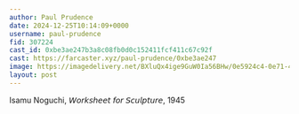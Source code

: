 ```yaml
---
author: Paul Prudence
date: 2024-12-25T10:14:09+0000
username: paul-prudence
fid: 307224
cast_id: 0xbe3ae247b3a8c08fb0d0c152411fcf411c67c92f
cast: https://farcaster.xyz/paul-prudence/0xbe3ae247
image: https://imagedelivery.net/BXluQx4ige9GuW0Ia56BHw/0e5924c4-0e71-4715-d12f-0f4fbe73dc00/original
layout: post
---
```


Isamu Noguchi,
𝘞𝘰𝘳𝘬𝘴𝘩𝘦𝘦𝘵 𝘧𝘰𝘳 𝘚𝘤𝘶𝘭𝘱𝘵𝘶𝘳𝘦, 1945

<img src='https://imagedelivery.net/BXluQx4ige9GuW0Ia56BHw/0e5924c4-0e71-4715-d12f-0f4fbe73dc00/original' alt='' referrerpolicy='no-referrer'/>
